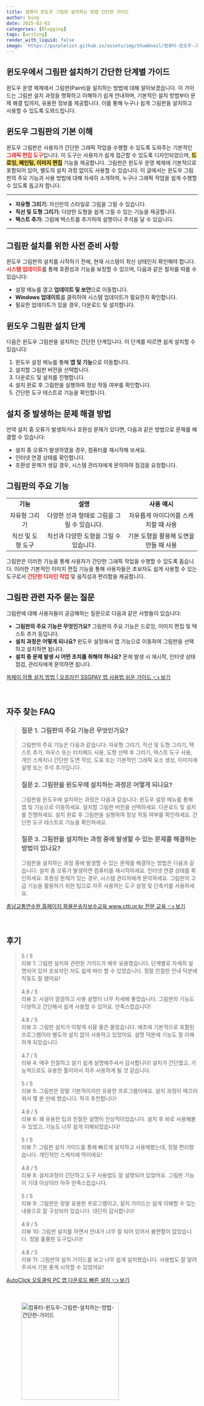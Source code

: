 ```yaml
---
title: 컴퓨터 윈도우 그림판 설치하는 방법 간단한 가이드
author: bing
date: 2025-02-03
categories: [Blogging]
tags: [writing]
render_with_liquid: false
image: 'https://purplelist.github.io/assets/img/thumbnail/컴퓨터-윈도우-그림판-설치하는-방법-간단한-가이드.webp'
---
```



<h2 id='그림판_설치_가이드'>윈도우에서 그림판 설치하기 간단한 단계별 가이드</h2>

<p>윈도우 운영 체제에서 그림판(Paint)을 설치하는 방법에 대해 알아보겠습니다. 이 가이드는 그림판 설치 과정을 명확하고 이해하기 쉽게 안내하며, 기본적인 설치 방법부터 문제 해결 팁까지, 유용한 정보를 제공합니다. 이를 통해 누구나 쉽게 그림판을 설치하고 사용할 수 있도록 도와드립니다.</p>

<h2 id='그림판_기본_소개'>윈도우 그림판의 기본 이해</h2>

<p>윈도우 그림판은 사용자가 간단한 그래픽 작업을 수행할 수 있도록 도와주는 기본적인 <b><span style="color: #ee2323;">그래픽 편집 도구</span></b>입니다. 이 도구는 사용자가 쉽게 접근할 수 있도록 디자인되었으며, <b><span style="background-color: #ffe066;">드로잉, 페인팅, 이미지 편집</span></b> 기능을 제공합니다. 그림판은 윈도우 운영 체제에 기본적으로 포함되어 있어, 별도의 설치 과정 없이도 사용할 수 있습니다. 이 글에서는 윈도우 그림판의 주요 기능과 사용 방법에 대해 자세히 소개하여, 누구나 그래픽 작업을 쉽게 수행할 수 있도록 돕고자 합니다.</p>

<hr />

<ul>
    <li><b>자유형 그리기:</b> 자신만의 스타일로 그림을 그릴 수 있습니다.</li>
    <li><b>직선 및 도형 그리기:</b> 다양한 도형을 쉽게 그릴 수 있는 기능을 제공합니다.</li>
    <li><b>텍스트 추가:</b> 그림에 텍스트를 추가하여 설명이나 주석을 달 수 있습니다.</li>
</ul>

<hr />

<h2 id='그림판_설치_사전_준비'>그림판 설치를 위한 사전 준비 사항</h2>

<p>윈도우 그림판의 설치를 시작하기 전에, 현재 시스템이 최신 상태인지 확인해야 합니다. <b><span style="color: #ee2323;">시스템 업데이트</span></b>를 통해 호환성과 기능을 보장할 수 있으며, 다음과 같은 절차를 따를 수 있습니다:</p>

<ul>
    <li>설정 메뉴를 열고 <b>업데이트 및 보안</b>으로 이동합니다.</li>
    <li><b>Windows 업데이트</b>를 클릭하여 시스템 업데이트가 필요한지 확인합니다.</li>
    <li>필요한 업데이트가 있을 경우, 다운로드 및 설치합니다.</li>
</ul>

<h2 id='그림판_설치_단계'>윈도우 그림판 설치 단계</h2>

<p>다음은 윈도우 그림판을 설치하는 간단한 단계입니다. 이 단계를 따르면 쉽게 설치할 수 있습니다:</p>

<ol>
    <li>윈도우 설정 메뉴를 통해 <b>앱 및 기능</b>으로 이동합니다.</li>
    <li>설치할 그림판 버전을 선택합니다.</li>
    <li>다운로드 및 설치를 진행합니다.</li>
    <li>설치 완료 후 그림판을 실행하여 정상 작동 여부를 확인합니다.</li>
    <li>간단한 도구 테스트로 기능을 확인합니다.</li>
</ol>

<h2 id='설치_문제_해결'>설치 중 발생하는 문제 해결 방법</h2>

<p>만약 설치 중 오류가 발생하거나 호환성 문제가 있다면, 다음과 같은 방법으로 문제를 해결할 수 있습니다:</p>

<ul>
    <li>설치 중 오류가 발생하였을 경우, 컴퓨터를 재시작해 보세요.</li>
    <li>인터넷 연결 상태를 확인합니다.</li>
    <li>호환성 문제가 생길 경우, 시스템 관리자에게 문의하여 점검을 요청합니다.</li>
</ul>

<h2 id='그림판_기능과_도구'>그림판의 주요 기능</h2>

<table>
    <tr>
        <td style="text-align: center; height: 17px;"><b>기능</b></td>
        <td style="text-align: center; height: 17px;"><b>설명</b></td>
        <td style="text-align: center; height: 17px;"><b>사용 예시</b></td>
    </tr>
    <tr>
        <td style="text-align: center; height: 17px;">자유형 그리기</td>
        <td style="text-align: center; height: 17px;">다양한 선과 형태로 그림을 그릴 수 있습니다.</td>
        <td style="text-align: center; height: 17px;">자유롭게 아이디어를 스케치할 때 사용</td>
    </tr>
    <tr>
        <td style="text-align: center; height: 17px;">직선 및 도형 도구</td>
        <td style="text-align: center; height: 17px;">직선과 다양한 도형을 그릴 수 있습니다.</td>
        <td style="text-align: center; height: 17px;">기본 도형을 활용해 도면을 만들 때 사용</td>
    </tr>
</table>

<p>그림판은 이러한 기능을 통해 사용자가 간단한 그래픽 작업을 수행할 수 있도록 돕습니다. 이러한 기본적인 이미지 편집 기능을 통해 사용자들은 초보자도 쉽게 사용할 수 있는 도구로서 <b><span style="color: #ee2323;">간단한 디자인 작업</span></b> 및 음직성과 편리함을 제공합니다.</p>

<h2 id='자주_묻는_질문'>그림판 관련 자주 묻는 질문</h2>

<p>그림판에 대해 사용자들이 궁금해하는 질문으로 다음과 같은 사항들이 있습니다:</p>

<ul>
    <li><b>그림판의 주요 기능은 무엇인가요?</b> 그림판의 주요 기능은 드로잉, 이미지 편집 및 텍스트 추가 등입니다.</li>
    <li><b>설치 과정은 어떻게 되나요?</b> 윈도우 설정에서 앱 기능으로 이동하여 그림판을 선택하고 설치하면 됩니다.</li>
    <li><b>설치 중 문제 발생 시 어떤 조치를 취해야 하나요?</b> 문제 발생 시 재시작, 인터넷 상태 점검, 관리자에게 문의하면 됩니다.</li>
</ul>


<p><a class="click-button" title="쓱페이 어플 설치 방법 | 오프라인 SSGPAY 앱 사용법 쉬운 가이드" href="https://purplelist.github.io/posts/%EC%93%B1%ED%8E%98%EC%9D%B4-%EC%96%B4%ED%94%8C-%EC%84%A4%EC%B9%98-%EB%B0%A9%EB%B2%95-%EC%98%A4%ED%94%84%EB%9D%BC%EC%9D%B8-SSGPAY-%EC%95%B1-%EC%82%AC%EC%9A%A9%EB%B2%95-%EC%89%AC%EC%9A%B4-%EA%B0%80%EC%9D%B4%EB%93%9C/" rel="dofollow">쓱페이 어플 설치 방법 | 오프라인 SSGPAY 앱 사용법 쉬운 가이드 👈 보기</a></p><br>
<h2 id='자주_찾는_FAQ'>자주 찾는 FAQ</h2>
<div itemscope="" itemtype="https://schema.org/FAQPage"> 
<blockquote> 
<div itemscope="" itemprop="mainEntity" itemtype="https://schema.org/Question"> 
<h3 itemprop="name">질문 1. 그림판의 주요 기능은 무엇인가요?</h3> 
<div itemscope="" itemprop="acceptedAnswer" itemtype="https://schema.org/Answer"> 
<span itemprop="text"> 
<p>그림판의 주요 기능은 다음과 같습니다: 자유형 그리기, 직선 및 도형 그리기, 텍스트 추가, 마우스 또는 터치패드 사용, 도형 선택 후 그리기, 텍스트 도구 사용, 개인 스케치나 간단한 도면 작성, 도표 또는 기본적인 그래픽 요소 생성, 이미지에 설명 또는 주석 추가입니다.</p> 
</span> 
</div> 
</div> 
<div itemscope="" itemprop="mainEntity" itemtype="https://schema.org/Question"> 
<h3 itemprop="name">질문 2. 그림판을 윈도우에 설치하는 과정은 어떻게 되나요?</h3> 
<div itemscope="" itemprop="acceptedAnswer" itemtype="https://schema.org/Answer"> 
<span itemprop="text"> 
<p>그림판을 윈도우에 설치하는 과정은 다음과 같습니다: 윈도우 설정 메뉴를 통해 앱 및 기능으로 이동하세요. 설치할 그림판 버전을 선택하세요. 다운로드 및 설치를 진행하세요. 설치 완료 후 그림판을 실행하여 정상 작동 여부를 확인하세요. 간단한 도구 테스트로 기능을 확인하세요.</p> 
</span> 
</div> 
</div> 
<div itemscope="" itemprop="mainEntity" itemtype="https://schema.org/Question"> 
<h3 itemprop="name">질문 3. 그림판을 설치하는 과정 중에 발생할 수 있는 문제를 해결하는 방법이 있나요?</h3> 
<div itemscope="" itemprop="acceptedAnswer" itemtype="https://schema.org/Answer"> 
<span itemprop="text"> 
<p>그림판을 설치하는 과정 중에 발생할 수 있는 문제를 해결하는 방법은 다음과 같습니다: 설치 중 오류가 발생하면 컴퓨터를 재시작하세요. 인터넷 연결 상태를 확인하세요. 호환성 문제가 있는 경우, 시스템 관리자에게 문의하세요. 그림판의 고급 기능을 활용하기 위한 팁으로 자주 사용하는 도구 설정 및 단축키를 사용하세요.</p> 
</span> 
</div> 
</div> 
</blockquote> 
</div>
<p><a class="click-button" title="충남교통연수원 홈페이지 화물운송자보수교육 www.ctti.or.kr 전문 교육" href="https://purplelist.github.io/posts/%EC%B6%A9%EB%82%A8%EA%B5%90%ED%86%B5%EC%97%B0%EC%88%98%EC%9B%90-%ED%99%88%ED%8E%98%EC%9D%B4%EC%A7%80-%ED%99%94%EB%AC%BC%EC%9A%B4%EC%86%A1%EC%9E%90%EB%B3%B4%EC%88%98%EA%B5%90%EC%9C%A1-www.ctti.or.kr-%EC%A0%84%EB%AC%B8-%EA%B5%90%EC%9C%A1/" rel="dofollow">충남교통연수원 홈페이지 화물운송자보수교육 www.ctti.or.kr 전문 교육 👈 보기</a></p><br>
<h2 id='후기'>후기</h2>
<div itemscope itemtype="https://schema.org/Product">
  <blockquote>
  <div itemprop="review" itemscope itemtype="https://schema.org/Review">
      <div itemprop="reviewRating" itemscope itemtype="https://schema.org/Rating"> <span itemprop="ratingValue">5</span> / <span itemprop="bestRating">5</span> </div>
      <span itemprop="reviewBody">리뷰 1: 그림판 설치와 관련된 가이드가 매우 유용했습니다. 단계별로 자세히 설명되어 있어 초보자인 저도 쉽게 따라 할 수 있었습니다. 정말 친절한 안내 덕분에 작동도 잘 됐어요!</span>
  </div>
  <br>
  <div itemprop="review" itemscope itemtype="https://schema.org/Review">
      <div itemprop="reviewRating" itemscope itemtype="https://schema.org/Rating"> <span itemprop="ratingValue">4.9</span> / <span itemprop="bestRating">5</span> </div>
      <span itemprop="reviewBody">리뷰 2: 시설이 깔끔하고 사용 설명이 너무 자세해 좋았습니다. 그림판의 기능도 다양하고 간단해서 쉽게 사용할 수 있어요. 만족스럽습니다!</span>
  </div>
  <br>
  <div itemprop="review" itemscope itemtype="https://schema.org/Review">
      <div itemprop="reviewRating" itemscope itemtype="https://schema.org/Rating"> <span itemprop="ratingValue">4.8</span> / <span itemprop="bestRating">5</span> </div>
      <span itemprop="reviewBody">리뷰 3: 그림판 설치가 이렇게 쉬울 줄은 몰랐습니다. 애초에 기본적으로 포함된 프로그램이라 별도의 설치 없이 사용하고 있었어요. 설명 덕분에 기능도 잘 이해하게 되었습니다.</span>
  </div>
  <br>
  <div itemprop="review" itemscope itemtype="https://schema.org/Review">
      <div itemprop="reviewRating" itemscope itemtype="https://schema.org/Rating"> <span itemprop="ratingValue">4.7</span> / <span itemprop="bestRating">5</span> </div>
      <span itemprop="reviewBody">리뷰 4: 매우 친절하고 알기 쉽게 설명해주셔서 감사합니다! 설치가 간단했고, 기능적으로도 유용한 툴이어서 자주 사용하게 될 것 같습니다.</span>
  </div>
  <br>
  <div itemprop="review" itemscope itemtype="https://schema.org/Review">
      <div itemprop="reviewRating" itemscope itemtype="https://schema.org/Rating"> <span itemprop="ratingValue">5</span> / <span itemprop="bestRating">5</span> </div>
      <span itemprop="reviewBody">리뷰 5: 그림판은 정말 기본적이지만 유용한 프로그램이에요. 설치 과정이 매끄러워서 몇 분 만에 했습니다. 적극 추천합니다!</span>
  </div>
  <br>
  <div itemprop="review" itemscope itemtype="https://schema.org/Review">
      <div itemprop="reviewRating" itemscope itemtype="https://schema.org/Rating"> <span itemprop="ratingValue">4.9</span> / <span itemprop="bestRating">5</span> </div>
      <span itemprop="reviewBody">리뷰 6: 꽤 유용한 팁과 친절한 설명이 인상적이었습니다. 설치 후 바로 사용해볼 수 있었고, 기능도 너무 쉽게 이해되었습니다!</span>
  </div>
  <br>
  <div itemprop="review" itemscope itemtype="https://schema.org/Review">
      <div itemprop="reviewRating" itemscope itemtype="https://schema.org/Rating"> <span itemprop="ratingValue">5</span> / <span itemprop="bestRating">5</span> </div>
      <span itemprop="reviewBody">리뷰 7: 그림판 설치 가이드를 통해 빠르게 설치하고 사용해봤는데, 정말 편리했습니다. 개인적인 스케치에 딱이에요!</span>
  </div>
  <br>
  <div itemprop="review" itemscope itemtype="https://schema.org/Review">
      <div itemprop="reviewRating" itemscope itemtype="https://schema.org/Rating"> <span itemprop="ratingValue">4.8</span> / <span itemprop="bestRating">5</span> </div>
      <span itemprop="reviewBody">리뷰 8: 설치과정이 간단하고 도구 사용법도 잘 설명되어 있었어요. 그림판 기능이 기대 이상이라 아주 만족스럽습니다.</span>
  </div>
  <br>
  <div itemprop="review" itemscope itemtype="https://schema.org/Review">
      <div itemprop="reviewRating" itemscope itemtype="https://schema.org/Rating"> <span itemprop="ratingValue">5</span> / <span itemprop="bestRating">5</span> </div>
      <span itemprop="reviewBody">리뷰 9: 그림판은 정말 유용한 프로그램이고, 설치 가이드는 쉽게 이해할 수 있는 내용으로 잘 구성되어 있습니다. 대단히 감사합니다!</span>
  </div>
  <br>
  <div itemprop="review" itemscope itemtype="https://schema.org/Review">
      <div itemprop="reviewRating" itemscope itemtype="https://schema.org/Rating"> <span itemprop="ratingValue">4.9</span> / <span itemprop="bestRating">5</span> </div>
      <span itemprop="reviewBody">리뷰 10: 그림판 설치를 하면서 안내가 너무 잘 되어 있어서 불편함이 없었습니다. 정말 훌륭한 도구입니다!</span>
  </div>
  <br>
  <div itemprop="review" itemscope itemtype="https://schema.org/Review">
      <div itemprop="reviewRating" itemscope itemtype="https://schema.org/Rating"> <span itemprop="ratingValue">4.8</span> / <span itemprop="bestRating">5</span> </div>
      <span itemprop="reviewBody">리뷰 11: 그림판의 설치 가이드를 보고 너무 쉽게 설치했습니다. 사용법도 잘 알려주셔서 기분 좋게 시작할 수 있었어요!</span>
  </div>
  </blockquote>
</div>
<p><a class="click-button" title="AutoClick 오토클릭 PC 앱 다운로드 빠른 설치" href="https://purplelist.github.io/posts/AutoClick-%EC%98%A4%ED%86%A0%ED%81%B4%EB%A6%AD-PC-%EC%95%B1-%EB%8B%A4%EC%9A%B4%EB%A1%9C%EB%93%9C-%EB%B9%A0%EB%A5%B8-%EC%84%A4%EC%B9%98/" rel="dofollow">AutoClick 오토클릭 PC 앱 다운로드 빠른 설치 👈 보기</a></p><br>
<figure class="image"><img src="https://purplelist.github.io/assets/img/thumbnail/컴퓨터-윈도우-그림판-설치하는-방법-간단한-가이드.webp" alt="컴퓨터-윈도우-그림판-설치하는-방법-간단한-가이드" width="256" height="256"></figure>